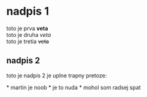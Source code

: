 # nadpis 1
toto je prva **veta** <br>
toto je druha _veta_ <br>
toto je tretia ~~veta~~ 
## nadpis 2
<p> toto je nadpis 2 je uplne trapny pretoze: </p>
    * martin je noob
    * je to nuda
      * mohol som radsej spat 
